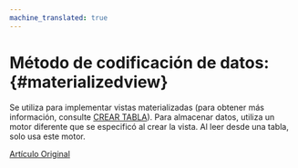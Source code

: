 ```yaml
---
machine_translated: true
---
```


# Método de codificación de datos: {#materializedview}

Se utiliza para implementar vistas materializadas (para obtener más información, consulte [CREAR TABLA](../../query_language/create.md)). Para almacenar datos, utiliza un motor diferente que se especificó al crear la vista. Al leer desde una tabla, solo usa este motor.

[Artículo Original](https://clickhouse.tech/docs/es/operations/table_engines/materializedview/) <!--hide-->
